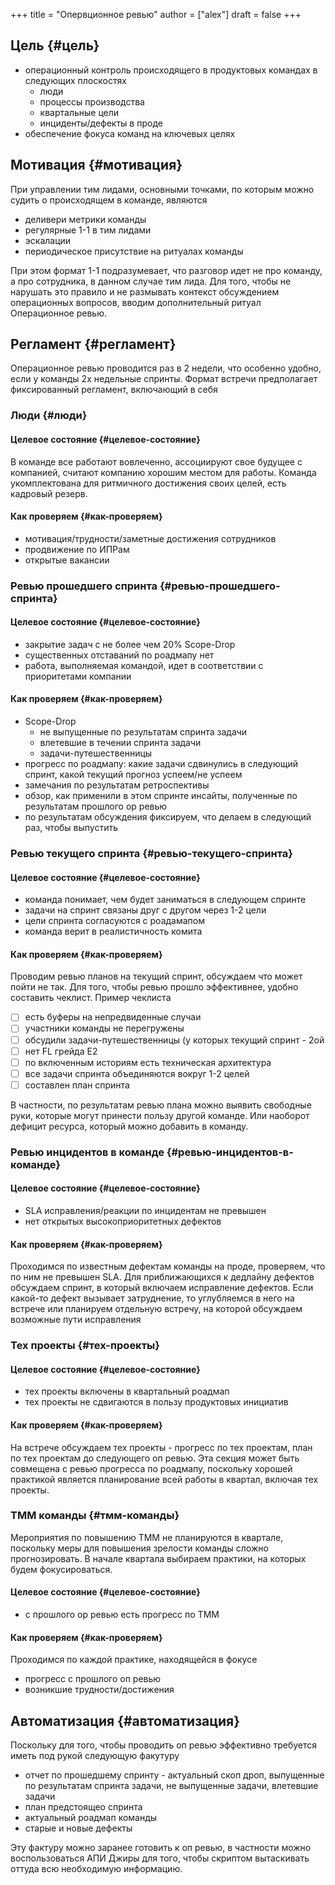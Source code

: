 +++
title = "Опервционное ревью"
author = ["alex"]
draft = false
+++

## Цель {#цель}

-   операционный контроль происходящего в продуктовых командах в следующих плоскостях
    -   люди
    -   процессы производства
    -   квартальные цели
    -   инциденты/дефекты в проде
-   обеспечение фокуса команд на ключевых целях


## Мотивация {#мотивация}

При управлении тим лидами, основными точками, по которым можно судить о происходящем в команде, являются

-   деливери метрики команды
-   регулярные 1-1 в тим лидами
-   эскалации
-   периодическое присутствие на ритуалах команды

При этом формат 1-1 подразумевает, что разговор идет не про команду, а про сотрудника, в данном случае тим лида. Для того, чтобы не нарушать это правило и не размывать контекст обсуждением операционных вопросов, вводим дополнительный ритуал Операционное ревью.


## Регламент {#регламент}

Операционное ревью проводится раз в 2 недели, что особенно удобно, если у команды 2х недельные спринты. Формат встречи предполагает фиксированный регламент, включающий в себя


### Люди {#люди}


#### Целевое состояние {#целевое-состояние}

В команде все работают вовлеченно, ассоциируют свое будущее с компанией, считают компанию хорошим местом для работы. Команда укомплектована для ритмичного достижения своих целей, есть кадровый резерв.


#### Как проверяем {#как-проверяем}

-   мотивация/трудности/заметные достижения сотрудников
-   продвижение по ИПРам
-   открытые вакансии


### Ревью прошедшего спринта {#ревью-прошедшего-спринта}


#### Целевое состояние {#целевое-состояние}

-   закрытие задач с не более чем 20% Scope-Drop
-   существенных отставаний по роадмапу нет
-   работа, выполняемая командой, идет в соответствии с приоритетами компании


#### Как проверяем {#как-проверяем}

-   Scope-Drop
    -   не выпущенные по результатам спринта задачи
    -   влетевшие в течении спринта задачи
    -   задачи-путешественницы
-   прогресс по роадмапу: какие задачи сдвинулись в следующий спринт, какой текущий прогноз успеем/не успеем
-   замечания по результатам ретроспективы
-   обзор, как применили в этом спринте инсайты, полученные по результатам прошлого ор ревью
-   по результатам обсуждения фиксируем, что делаем в следующий раз, чтобы выпустить


### Ревью текущего спринта {#ревью-текущего-спринта}


#### Целевое состояние {#целевое-состояние}

-   команда понимает, чем будет заниматься в следующем спринте
-   задачи на спринт связаны друг с другом через 1-2 цели
-   цели спринта согласуются с роадамапом
-   команда верит в реалистичность комита


#### Как проверяем {#как-проверяем}

Проводим ревью планов на текущий спринт, обсуждаем что может пойти не так. Для того, чтобы ревью прошло эффективнее, удобно составить чеклист. Пример чеклиста

-   [ ] есть буферы на непредвиденные случаи
-   [ ] участники команды не перегружены
-   [ ] обсудили задачи-путешественницы (у которых текущий спринт - 2ой
-   [ ] нет FL грейда E2
-   [ ] по включенным историям есть техническая архитектура
-   [ ] все задачи спринта объединяются вокруг 1-2 целей
-   [ ] составлен план спринта

В частности, по результатам ревью плана можно выявить свободные руки, которые могут принести пользу другой команде. Или наоборот дефицит ресурса, который можно добавить в команду.


### Ревью инцидентов в команде {#ревью-инцидентов-в-команде}


#### Целевое состояние {#целевое-состояние}

-   SLA исправления/реакции по инцидентам не превышен
-   нет открытых высокоприоритетных дефектов


#### Как проверяем {#как-проверяем}

Проходимся по известным дефектам команды на проде, проверяем, что по ним не превышен SLA. Для приближающихся к дедлайну дефектов обсуждаем спринт, в который включаем исправление дефектов. Если какой-то дефект вызывает затруднение, то углубляемся в него на встрече или планируем отдельную встречу, на которой обсуждаем возможные пути исправления


### Тех проекты {#тех-проекты}


#### Целевое состояние {#целевое-состояние}

-   тех проекты включены в квартальный роадмап
-   тех проекты не сдвигаются в пользу продуктовых инициатив


#### Как проверяем {#как-проверяем}

На встрече обсуждаем тех проекты - прогресс по тех проектам, план по тех проектам до следующего оп ревью. Эта секция может быть совмещена с ревью прогресса по роадмапу, поскольку хорошей практикой является планирование всей работы в квартал, включая тех проекты.


### ТММ команды {#тмм-команды}

Мероприятия по повышению ТММ не планируются в квартале, поскольку меры для повышения зрелости команды сложно прогнозировать. В начале квартала выбираем практики, на которых будем фокусироваться.


#### Целевое состояние {#целевое-состояние}

-   с прошлого ор ревью есть прогресс по ТММ


#### Как проверяем {#как-проверяем}

Проходимся по каждой практике, находящейся в фокусе

-   прогресс с прошлого оп ревью
-   возникшие трудности/достижения


## Автоматизация {#автоматизация}

Поскольку для того, чтобы проводить оп ревью эффективно требуется иметь под рукой следующую факутуру

-   отчет по прошедшему спринту - актуальный скоп дроп, выпущенные по результатам спринта задачи, не выпущенные задачи, влетевшие задачи
-   план предстоящео спринта
-   актуальный роадмап команды
-   старые и новые дефекты

Эту фактуру можно заранее готовить к оп ревью, в частности можно воспользоваться АПИ Джиры для того, чтобы скриптом вытаскивать оттуда всю необходимую информацию.
